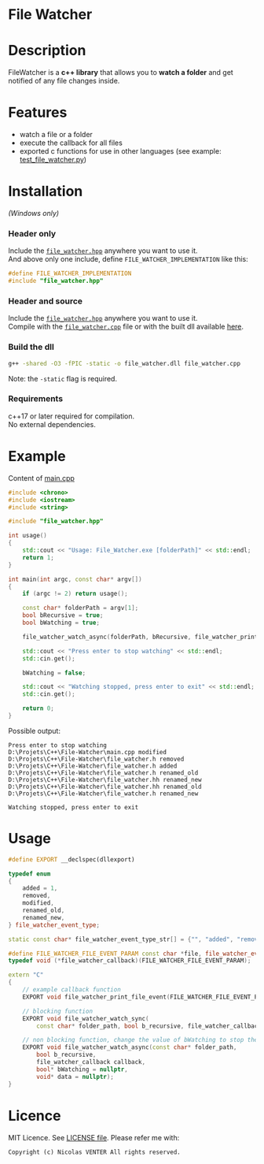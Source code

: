 # File Watcher

# Description

FileWatcher is a **c++ library** that allows you to **watch a folder** and get notified of any file changes inside.

# Features

- watch a file or a folder
- execute the callback for all files
- exported c functions for use in other languages (see example: [test_file_watcher.py](test_file_watcher.py))

# Installation

*(Windows only)*

### Header only

Include the [`file_watcher.hpp`](file_watcher.hpp) anywhere you want to use it.  
And above only one include, define `FILE_WATCHER_IMPLEMENTATION` like this:

```cpp
#define FILE_WATCHER_IMPLEMENTATION
#include "file_watcher.hpp"
```

### Header and source

Include the [`file_watcher.hpp`](file_watcher.hpp) anywhere you want to use it.    
Compile with the [`file_watcher.cpp`](file_watcher.cpp) file or with the built dll available [here](https://github.com/nicolasventer/File-Watcher/releases).

### Build the dll

```bash
g++ -shared -O3 -fPIC -static -o file_watcher.dll file_watcher.cpp
```

Note: the `-static` flag is required.

### Requirements

c++17 or later required for compilation.  
No external dependencies.

# Example

Content of [main.cpp](main.cpp)
```cpp
#include <chrono>
#include <iostream>
#include <string>

#include "file_watcher.hpp"

int usage()
{
	std::cout << "Usage: File_Watcher.exe [folderPath]" << std::endl;
	return 1;
}

int main(int argc, const char* argv[])
{
	if (argc != 2) return usage();

	const char* folderPath = argv[1];
	bool bRecursive = true;
	bool bWatching = true;

	file_watcher_watch_async(folderPath, bRecursive, file_watcher_print_file_event, &bWatching, nullptr);

	std::cout << "Press enter to stop watching" << std::endl;
	std::cin.get();

	bWatching = false;

	std::cout << "Watching stopped, press enter to exit" << std::endl;
	std::cin.get();

	return 0;
}
```

Possible output:
```
Press enter to stop watching
D:\Projets\C++\File-Watcher\main.cpp modified
D:\Projets\C++\File-Watcher\file_watcher.h removed
D:\Projets\C++\File-Watcher\file_watcher.h added
D:\Projets\C++\File-Watcher\file_watcher.h renamed_old
D:\Projets\C++\File-Watcher\file_watcher.hh renamed_new
D:\Projets\C++\File-Watcher\file_watcher.hh renamed_old
D:\Projets\C++\File-Watcher\file_watcher.h renamed_new

Watching stopped, press enter to exit
```

# Usage

```cpp
#define EXPORT __declspec(dllexport)

typedef enum
{
	added = 1,
	removed,
	modified,
	renamed_old,
	renamed_new,
} file_watcher_event_type;

static const char* file_watcher_event_type_str[] = {"", "added", "removed", "modified", "renamed_old", "renamed_new"};

#define FILE_WATCHER_FILE_EVENT_PARAM const char *file, file_watcher_event_type event, bool is_directory, void *data
typedef void (*file_watcher_callback)(FILE_WATCHER_FILE_EVENT_PARAM);

extern "C"
{
	// example callback function
	EXPORT void file_watcher_print_file_event(FILE_WATCHER_FILE_EVENT_PARAM);

	// blocking function
	EXPORT void file_watcher_watch_sync(
		const char* folder_path, bool b_recursive, file_watcher_callback callback, void* data = nullptr);

	// non blocking function, change the value of bWatching to stop the thread
	EXPORT void file_watcher_watch_async(const char* folder_path,
		bool b_recursive,
		file_watcher_callback callback,
		bool* bWatching = nullptr,
		void* data = nullptr);
}
```

# Licence

MIT Licence. See [LICENSE file](LICENSE).
Please refer me with:

	Copyright (c) Nicolas VENTER All rights reserved.
